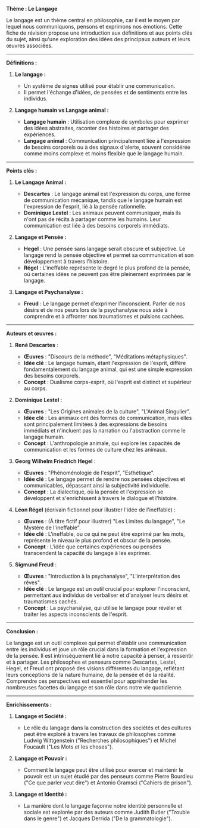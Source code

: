 **Thème : Le Langage**

Le langage est un thème central en philosophie, car il est le moyen par lequel nous communiquons, pensons et exprimons nos émotions. Cette fiche de révision propose une introduction aux définitions et aux points clés du sujet, ainsi qu'une exploration des idées des principaux auteurs et leurs œuvres associées.

---

**Définitions :**

1. **Le langage :**
   - Un système de signes utilisé pour établir une communication.
   - Il permet l'échange d'idées, de pensées et de sentiments entre les individus.

2. **Langage humain vs Langage animal :**
   - **Langage humain** : Utilisation complexe de symboles pour exprimer des idées abstraites, raconter des histoires et partager des expériences.
   - **Langage animal** : Communication principalement liée à l'expression de besoins corporels ou à des signaux d'alerte, souvent considérée comme moins complexe et moins flexible que le langage humain.

---

**Points clés :**

1. **Le Langage Animal :**
   - **Descartes** : Le langage animal est l'expression du corps, une forme de communication mécanique, tandis que le langage humain est l'expression de l'esprit, lié à la pensée rationnelle.
   - **Dominique Lestel** : Les animaux peuvent communiquer, mais ils n'ont pas de récits à partager comme les humains. Leur communication est liée à des besoins corporels immédiats.

2. **Langage et Pensée :**
   - **Hegel** : Une pensée sans langage serait obscure et subjective. Le langage rend la pensée objective et permet sa communication et son développement à travers l'histoire.
   - **Régel** : L'ineffable représente le degré le plus profond de la pensée, où certaines idées ne peuvent pas être pleinement exprimées par le langage.

3. **Langage et Psychanalyse :**
   - **Freud** : Le langage permet d'exprimer l'inconscient. Parler de nos désirs et de nos peurs lors de la psychanalyse nous aide à comprendre et à affronter nos traumatismes et pulsions cachées.

---

**Auteurs et œuvres :**

1. **René Descartes** :
   - **Œuvres** : "Discours de la méthode", "Méditations métaphysiques".
   - **Idée clé** : Le langage humain, étant l'expression de l'esprit, diffère fondamentalement du langage animal, qui est une simple expression des besoins corporels.
   - **Concept** : Dualisme corps-esprit, où l'esprit est distinct et supérieur au corps.

2. **Dominique Lestel** :
   - **Œuvres** : "Les Origines animales de la culture", "L'Animal Singulier".
   - **Idée clé** : Les animaux ont des formes de communication, mais elles sont principalement limitées à des expressions de besoins immédiats et n'incluent pas la narration ou l'abstraction comme le langage humain.
   - **Concept** : L'anthropologie animale, qui explore les capacités de communication et les formes de culture chez les animaux.

3. **Georg Wilhelm Friedrich Hegel** :
   - **Œuvres** : "Phénoménologie de l'esprit", "Esthétique".
   - **Idée clé** : Le langage permet de rendre nos pensées objectives et communicables, dépassant ainsi la subjectivité individuelle.
   - **Concept** : La dialectique, où la pensée et l'expression se développent et s'enrichissent à travers le dialogue et l'histoire.

4. **Léon Régel** (écrivain fictionnel pour illustrer l'idée de l'ineffable) :
   - **Œuvres** : (À titre fictif pour illustrer) "Les Limites du langage", "Le Mystère de l'ineffable".
   - **Idée clé** : L'ineffable, ou ce qui ne peut être exprimé par les mots, représente le niveau le plus profond et obscur de la pensée.
   - **Concept** : L'idée que certaines expériences ou pensées transcendent la capacité du langage à les exprimer.

5. **Sigmund Freud** :
   - **Œuvres** : "Introduction à la psychanalyse", "L'interprétation des rêves".
   - **Idée clé** : Le langage est un outil crucial pour explorer l'inconscient, permettant aux individus de verbaliser et d'analyser leurs désirs et traumatismes cachés.
   - **Concept** : La psychanalyse, qui utilise le langage pour révéler et traiter les aspects inconscients de l'esprit.

---

**Conclusion :**

Le langage est un outil complexe qui permet d'établir une communication entre les individus et joue un rôle crucial dans la formation et l'expression de la pensée. Il est intrinsèquement lié à notre capacité à penser, à ressentir et à partager. Les philosophes et penseurs comme Descartes, Lestel, Hegel, et Freud ont proposé des visions différentes du langage, reflétant leurs conceptions de la nature humaine, de la pensée et de la réalité. Comprendre ces perspectives est essentiel pour appréhender les nombreuses facettes du langage et son rôle dans notre vie quotidienne.

---

**Enrichissements :**

1. **Langage et Société :**
   - Le rôle du langage dans la construction des sociétés et des cultures peut être exploré à travers les travaux de philosophes comme Ludwig Wittgenstein ("Recherches philosophiques") et Michel Foucault ("Les Mots et les choses").

2. **Langage et Pouvoir :**
   - Comment le langage peut être utilisé pour exercer et maintenir le pouvoir est un sujet étudié par des penseurs comme Pierre Bourdieu ("Ce que parler veut dire") et Antonio Gramsci ("Cahiers de prison").

3. **Langage et Identité :**
   - La manière dont le langage façonne notre identité personnelle et sociale est explorée par des auteurs comme Judith Butler ("Trouble dans le genre") et Jacques Derrida ("De la grammatologie").
